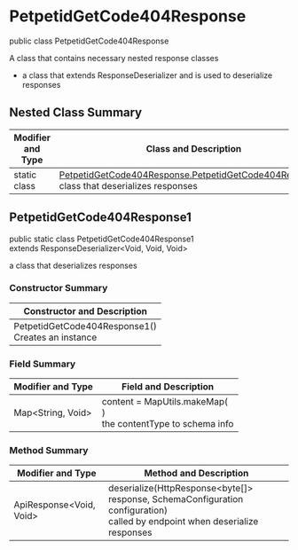 # PetpetidGetCode404Response

public class PetpetidGetCode404Response

A class that contains necessary nested response classes
- a class that extends ResponseDeserializer and is used to deserialize responses

## Nested Class Summary
| Modifier and Type | Class and Description |
| ----------------- | --------------------- |
| static class | [PetpetidGetCode404Response.PetpetidGetCode404Response1](#petpetidgetcode404response1)<br>class that deserializes responses |

## PetpetidGetCode404Response1
public static class PetpetidGetCode404Response1<br>
extends ResponseDeserializer<Void, Void, Void>

a class that deserializes responses

### Constructor Summary
| Constructor and Description |
| --------------------------- |
| PetpetidGetCode404Response1()<br>Creates an instance |

### Field Summary
| Modifier and Type | Field and Description |
| ----------------- | --------------------- |
| Map<String, Void> | content =  MapUtils.makeMap(<br>)<br>the contentType to schema info |

### Method Summary
| Modifier and Type | Method and Description |
| ----------------- | ---------------------- |
| ApiResponse<Void, Void> | deserialize(HttpResponse<byte[]> response, SchemaConfiguration configuration)<br>called by endpoint when deserialize responses |
